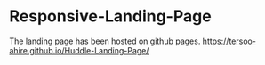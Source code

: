 # Responsive-Landing-Page
The landing page has been hosted on github pages. https://tersoo-ahire.github.io/Huddle-Landing-Page/
